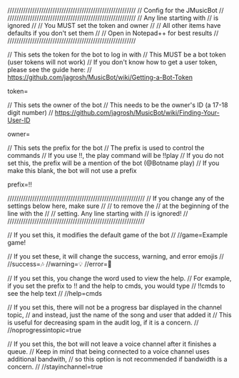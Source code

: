 /////////////////////////////////////////////////////////
// Config for the JMusicBot                            //
/////////////////////////////////////////////////////////
// Any line starting with // is ignored                //
// You MUST set the token and owner                    //
// All other items have defaults if you don't set them //
// Open in Notepad++ for best results                  //
/////////////////////////////////////////////////////////


// This sets the token for the bot to log in with
// This MUST be a bot token (user tokens will not work)
// If you don't know how to get a user token, please see the guide here:
// https://github.com/jagrosh/MusicBot/wiki/Getting-a-Bot-Token

token=


// This sets the owner of the bot
// This needs to be the owner's ID (a 17-18 digit number)
// https://github.com/jagrosh/MusicBot/wiki/Finding-Your-User-ID

owner=


// This sets the prefix for the bot
// The prefix is used to control the commands
// If you use !!, the play command will be !!play
// If you do not set this, the prefix will be a mention of the bot (@Botname play)
// If you make this blank, the bot will not use a prefix

prefix=!!


/////////////////////////////////////////////////////////////
// If you change any of the settings below here, make sure //
// to remove the // at the beginning of the line with the  //
// setting. Any line starting with // is ignored!          //
/////////////////////////////////////////////////////////////


// If you set this, it modifies the default game of the bot
//
//game=Example game!


// If you set these, it will change the success, warning, and error emojis
//
//success=🎶
//warning=💡
//error=🚫


// If you set this, you change the word used to view the help.
// For example, if you set the prefix to !! and the help to cmds, you would type
// !!cmds to see the help text
//
//help=cmds


// If you set this, there will not be a progress bar displayed in the channel topic,
// and instead, just the name of the song and user that added it
// This is useful for decreasing spam in the audit log, if it is a concern.
//
//noprogressintopic=true


// If you set this, the bot will not leave a voice channel after it finishes a queue.
// Keep in mind that being connected to a voice channel uses additional bandwith,
// so this option is not recommended if bandwidth is a concern.
//
//stayinchannel=true